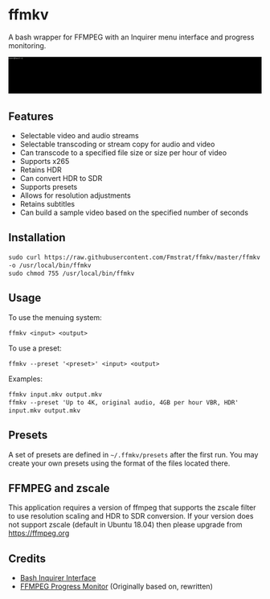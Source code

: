 # ffmkv

A bash wrapper for FFMPEG with an Inquirer menu interface and progress monitoring.

<img src="screenshots/demo.gif">

## Features
- Selectable video and audio streams
- Selectable transcoding or stream copy for audio and video
- Can transcode to a specified file size or size per hour of video
- Supports x265
- Retains HDR
- Can convert HDR to SDR
- Supports presets
- Allows for resolution adjustments
- Retains subtitles
- Can build a sample video based on the specified number of seconds

## Installation
```
sudo curl https://raw.githubusercontent.com/Fmstrat/ffmkv/master/ffmkv -o /usr/local/bin/ffmkv
sudo chmod 755 /usr/local/bin/ffmkv
```

## Usage
To use the menuing system:
```
ffmkv <input> <output>
```

To use a preset:
```
ffmkv --preset '<preset>' <input> <output>
```

Examples:
```
ffmkv input.mkv output.mkv
ffmkv --preset 'Up to 4K, original audio, 4GB per hour VBR, HDR' input.mkv output.mkv
```

## Presets
A set of presets are defined in `~/.ffmkv/presets` after the first run. You may create your own presets using the format of the files located there.

## FFMPEG and zscale
This application requires a version of ffmpeg that supports the zscale filter to use resolution scaling and HDR to SDR conversion. If your version does not support zscale (default in Ubuntu 18.04) then please upgrade from https://ffmpeg.org

## Credits
- [Bash Inquirer Interface](https://www.github.com/tanhauhau/Inquirer.sh)
- [FFMPEG Progress Monitor](https://gist.github.com/pruperting/397509/) (Originally based on, rewritten)